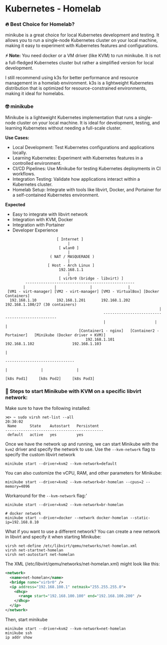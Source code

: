 # Kubernetes - Homelab

### 🔥 Best Choice for Homelab?

minikube is a great choice for local Kubernetes development and testing. It allows you to run a single-node Kubernetes cluster on your local machine, making it easy to experiment with Kubernetes features and configurations.

**⚡ Note:** You need docker or a VM driver (like KVM) to run minikube. It is not a full-fledged Kubernetes cluster but rather a simplified version for local development.

I still recommend using k3s for better performance and resource management in a homelab environment. k3s is a lightweight Kubernetes distribution that is optimized for resource-constrained environments, making it ideal for homelabs.

### 🤓 minikube

Minikube is a lightweight Kubernetes implementation that runs a single-node cluster on your local machine. It is ideal for development, testing, and learning Kubernetes without needing a full-scale cluster.

**Use Cases:**
- Local Development: Test Kubernetes configurations and applications locally.
- Learning Kubernetes: Experiment with Kubernetes features in a controlled environment.
- CI/CD Pipelines: Use Minikube for testing Kubernetes deployments in CI workflows.
- Integration Testing: Validate how applications interact within a Kubernetes cluster.
- Homelab Setup: Integrate with tools like libvirt, Docker, and Portainer for a self-contained Kubernetes environment.

**Expected**
- Easy to integrate with libvirt network
- Integration with KVM, Docker
- Integration with Portainer
- Developer Experience

```
                       [ Internet ]
                            |
                        [ wlan0 ]
                            |
                    ( NAT / MASQUERADE )
                            |
                   [ Host - Arch Linux ]
                        192.168.1.1
                            |
                        [ virbr0 (bridge - libvirt) ]
         -------------------------------------------------
        |             |               |                |
 [VM1 - virt-manager] [VM2 - virt-manager] [VM3 - VirtualBox] [Docker Containers]
  192.168.1.10         192.168.1.201       192.168.1.202        192.168.1.100/27 (30 containers)
                                                                     |
                                            -------------------------------------------------
                                            |                      |                          |
                                 [Container1 - nginx]   [Container2 - Portainer]   [Minikube (Docker driver + KVM)]
                                    192.168.1.101             192.168.1.102                 192.168.1.103   
                                                                                                  |
                                                                                 -------------------------------
                                                                                |               |               |
                                                                          [k8s Pod1]     [k8s Pod2]     [k8s Pod3]

```

### 👀 **Steps to start Minikube with KVM on a specific libvirt network:**

Make sure to have the following installed:
```shell
⋊> ~ sudo virsh net-list --all                                                                                                                                                                 20:30:02
 Name      State    Autostart   Persistent
--------------------------------------------
 default   active   yes         yes
```
Once we have the network up and running, we can start Minikube with the `kvm2` driver and specify the network to use.
Use the `--kvm-network` flag to specify the custom libvirt network
```shell
minikube start --driver=kvm2 --kvm-network=default
```

You can also customize the vCPU, RAM, and other parameters for Minikube:
```shell
minikube start --driver=kvm2 --kvm-network=br-homelan --cpus=2 --memory=4096
```
Workaround for the `--kvm-network` flag:'
```shell
minikube start --driver=kvm2 --kvm-network=br-homelan

# docker network
minikube start --driver=docker --network docker-homelan --static-ip=192.168.8.10
````

What if you want to use a different network? You can create a new network in libvirt and specify it when starting Minikube:
```shell
virsh net-define /etc/libvirt/qemu/networks/net-homelan.xml
virsh net-startnet-homelan
virsh net-autostart net-homelan
```
The XML (/etc/libvirt/qemu/networks/net-homelan.xml) might look like this:
```xml
<network>
  <name>net-homelan</name>
  <bridge name="virbr0" />
  <ip address="192.168.100.1" netmask="255.255.255.0">
    <dhcp>
      <range start="192.168.100.100" end="192.168.100.200" />
    </dhcp>
  </ip>
</network>
```
Then, start minikube
```ssh
minikube start --driver=kvm2 --kvm-network=net-homelan
minikube ssh
ip addr show
```